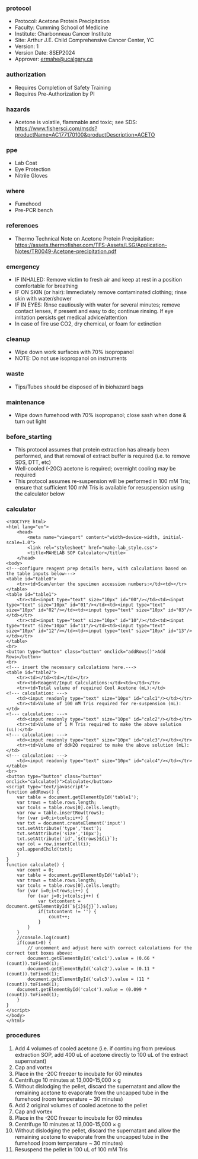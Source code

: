 
### protocol
- Protocol: Acetone Protein Precipitation
- Faculty: Cumming School of Medicine
- Institute: Charbonneau Cancer Institute
- Site: Arthur J.E. Child Comprehensive Cancer Center, YC
- Version: 1
- Version Date: 8SEP2024
- Approver: ermahe@ucalgary.ca

### authorization
- Requires Completion of Safety Training
- Requires Pre-Authorization by PI

### hazards
- Acetone is volatile, flammable and toxic; see SDS: https://www.fishersci.com/msds?productName=AC177170100&productDescription=ACETO

### ppe
- Lab Coat
- Eye Protection
- Nitrile Gloves

### where
- Fumehood
- Pre-PCR bench

### references
- Thermo Technical Note on Acetone Protein Precipitation: https://assets.thermofisher.com/TFS-Assets/LSG/Application-Notes/TR0049-Acetone-precipitation.pdf 

### emergency
- IF INHALED: Remove victim to fresh air and keep at rest in a position comfortable for breathing
- IF ON SKIN (or hair): Immediately remove contaminated clothing; rinse skin with water/shower
- IF IN EYES: Rinse cautiously with water for several minutes; remove contact lenses, if present and easy to do; continue rinsing. If eye irritation persists get medical advice/attention
- In case of fire use CO2, dry chemical, or foam for extinction

### cleanup
- Wipe down work surfaces with 70% isopropanol
- NOTE: Do not use isopropanol on instruments

### waste
- Tips/Tubes should be disposed of in biohazard bags

### maintenance
- Wipe down fumehood with 70% isopropanol; close sash when done & turn out light

### before_starting
- This protocol assumes that protein extraction has already been performed, and that removal of extract buffer is required (i.e. to remove SDS, DTT, etc)
- Well-cooled (-20C) acetone is required; overnight cooling may be required
- This protocol assumes re-suspension will be performed in 100 mM Tris; ensure that sufficient 100 mM Tris is available for resuspension using the calculator below

### calculator
~~~~
<!DOCTYPE html>
<html lang="en">
	<head>
		<meta name="viewport" content="width=device-width, initial-scale=1.0">
		<link rel="stylesheet" href="mahe-lab_style.css">
		<title>MAHELAB SOP Calculator</title>
	</head>
<body>
<!---configure reagent prep details here, with calculations based on the table inputs below--->
<table id="table0">
	<tr><td>Scan/enter the specimen accession numbers:</td><td></tr>
</table>
<table id="table1">
	<tr><td><input type="text" size="10px" id="00"/></td><td><input type="text" size="10px" id="01"/></td><td><input type="text" size="10px" id="02"/></td><td><input type="text" size="10px" id="03"/></td></tr>
	<tr><td><input type="text" size="10px" id="10"/></td><td><input type="text" size="10px" id="11"/></td><td><input type="text" size="10px" id="12"/></td><td><input type="text" size="10px" id="13"/></td></tr>
</table>
<br>
<button type="button" class="button" onclick="addRows()">Add Rows</button>
<br>
<!--- insert the necessary calculations here.--->
<table id="table2">
	<tr><td></td><td></td></tr>
	<tr><td>Reagent/Input Calculations:</td><td></td></tr>
	<tr><td>Total volume of required Cool Acetone (mL):</td>
<!--- calculation: --->
	<td><input readonly type="text" size="10px" id="calc1"/></td></tr>
	<tr><td>Volume of 100 mM Tris required for re-suspension (mL):</td>
<!--- calculation: --->
	<td><input readonly type="text" size="10px" id="calc2"/></td></tr>
	<tr><td>Volume of 1 M Tris required to make the above solution (uL):</td>
<!--- calculation: --->
	<td><input readonly type="text" size="10px" id="calc3"/></td></tr>
	<tr><td>Volume of ddH2O required to make the above solution (mL):</td>
<!--- calculation: --->
	<td><input readonly type="text" size="10px" id="calc4"/></td></tr>
</table>
<br>
<button type="button" class="button" onclick="calculate()">Calculate</button>
<script type='text/javascript'>
function addRows() {
    var table = document.getElementById('table1');
    var trows = table.rows.length;
    var tcols = table.rows[0].cells.length;
    var row = table.insertRow(trows);
    for (var i=0;i<tcols;i++) {
	var txt = document.createElement('input')
	txt.setAttribute('type','text');
	txt.setAttribute('size','10px');
	txt.setAttribute('id',`${trows}${i}`);
	var col = row.insertCell(i);
	col.appendChild(txt);
    }
}	
function calculate() {
    var count = 0;
    var table = document.getElementById('table1');
    var trows = table.rows.length;
    var tcols = table.rows[0].cells.length;
    for (var i=0;i<trows;i++) {
        for (var j=0;j<tcols;j++) {
            var txtcontent = document.getElementById(`${i}${j}`).value;
            if(txtcontent != '') {
                count++;
            }
        }
    }
    //console.log(count)
    if(count>0) {
        // uncomment and adjust here with correct calculations for the correct text boxes above:
        document.getElementById('calc1').value = (0.66 * (count)).toFixed(1);
        document.getElementById('calc2').value = (0.11 * (count)).toFixed(1);
        document.getElementById('calc3').value = (11 * (count)).toFixed(1);
	document.getElementById('calc4').value = (0.099 * (count)).toFixed(1);
    }
}
</script>
</body>
</html>
~~~~
### procedures
1. Add 4 volumes of cooled acetone (i.e. if continuing from previous extraction SOP, add 400 uL of acetone directly to 100 uL of the extract supernatant)
2. Cap and vortex
3. Place in the -20C freezer to incubate for 60 minutes
4. Centrifuge 10 minutes at 13,000-15,000 × g
5. Without dislodging the pellet, discard the supernatant and allow the remaining acetone to evaporate from the uncapped tube in the fumehood (room temperature ~ 30 minutes)
6. Add 2 original volumes of cooled acetone to the pellet
7. Cap and vortex
8. Place in the -20C freezer to incubate for 60 minutes
9. Centrifuge 10 minutes at 13,000-15,000 × g
10. Without dislodging the pellet, discard the supernatant and allow the remaining acetone to evaporate from the uncapped tube in the fumehood (room temperature ~ 30 minutes)
11. Resuspend the pellet in 100 uL of 100 mM Tris
